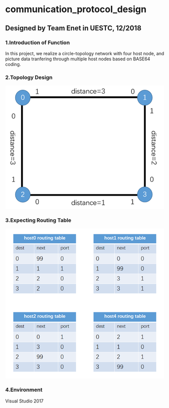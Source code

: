 # communication_protocol_design
## Designed by Team Enet in UESTC, 12/2018
### 1.Introduction of Function
In this project, we realize a circle-topology network with four host node, and picture data tranfering through multiple host nodes based on BASE64 coding.
### 2.Topology Design
![topology](topology.png)
### 3.Expecting Routing Table
![expecting_routingtable](expecting_routingtable.png)
### 4.Environment
Visual Studio 2017
